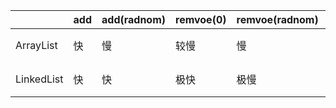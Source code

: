 |            | add  | add(radnom) | remvoe(0) | remvoe(radnom) | remvoe(length) | get  | set  | clear |
| ---------- | ---- | ----------- | --------- | -------------- | -------------- | ---- | ---- | ----- |
| ArrayList  | 快   | 慢          | 较慢      | 慢             | 极快           | 极快 | 极快 | 极快  |
| LinkedList | 快   | 快          | 极快      | 极慢           | 极快           | 极慢 | 极慢 | 极快  |

